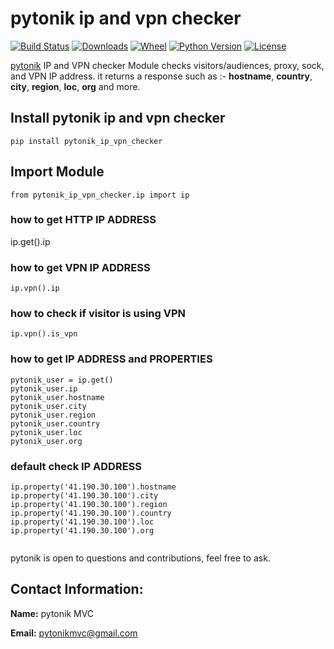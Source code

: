 # pytonik ip and vpn checker

[![Build Status](https://img.shields.io/pypi/v/pytonik_ip_vpn_checker)](https://pypi.python.org/pypi/pytonik_ip_vpn_checker)
[![Downloads](https://img.shields.io/pypi/dm/pytonik_ip_vpn_checker)](https://pypi.python.org/pypi/pytonik_ip_vpn_checker/)
[![Wheel](https://img.shields.io/pypi/wheel/pytonik_ip_vpn_checker.svg)](https://pypi.python.org/pypi/pytonik_ip_vpn_checker)
[![Python Version](https://img.shields.io/pypi/pyversions/pytonik_ip_vpn_checker)](https://pypi.python.org/pypi/pytonik_ip_vpn_checker)
[![License](https://img.shields.io/pypi/l/pytonik_ip_vpn_checker)](https://pypi.python.org/pypi/pytonik_ip_vpn_checker)

[pytonik](https://pypi.python.org/pypi/pytonik) IP and VPN checker Module checks visitors/audiences, proxy, sock, and VPN IP address. it returns a response such as :- **hostname**, **country**, **city**, **region**, **loc**, **org** and more. 

## Install pytonik ip and vpn checker
```
pip install pytonik_ip_vpn_checker

```
## Import Module
```
from pytonik_ip_vpn_checker.ip import ip
```
### how to get HTTP IP ADDRESS
ip.get().ip

### how to get VPN IP ADDRESS
```
ip.vpn().ip
```

### how to check if visitor is using VPN
```
ip.vpn().is_vpn
```

### how to get IP ADDRESS and PROPERTIES
```
pytonik_user = ip.get()
pytonik_user.ip
pytonik_user.hostname
pytonik_user.city
pytonik_user.region
pytonik_user.country
pytonik_user.loc
pytonik_user.org
```

### default check IP ADDRESS
```
ip.property('41.190.30.100').hostname
ip.property('41.190.30.100').city
ip.property('41.190.30.100').region
ip.property('41.190.30.100').country
ip.property('41.190.30.100').loc
ip.property('41.190.30.100').org
	
```

pytonik is open to questions and contributions, feel free to ask.

## Contact Information:

**Name:**  pytonik MVC

**Email:** pytonikmvc@gmail.com
